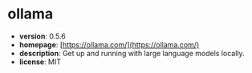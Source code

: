 # ollama

- **version**: 0.5.6
- **homepage**: [https://ollama.com/](https://ollama.com/)
- **description**: Get up and running with large language models locally.
- **license**: MIT

